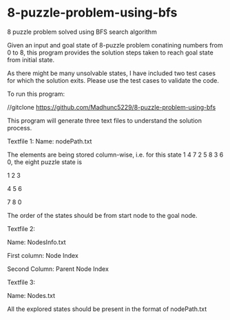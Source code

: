# 8-puzzle-problem-using-bfs
8 puzzle problem solved using BFS search algorithm

Given an input and goal state of 8-puzzle problem conatining numbers from 0 to 8, this program provides the solution steps taken to reach goal state from initial state.

As there might be many unsolvable states, I have included two test cases for which the solution exits. Please use the test cases to validate the code.

To run this program:

//gitclone https://github.com/Madhunc5229/8-puzzle-problem-using-bfs

This program will generate three text files to understand the solution process.

Textfile 1:​
Name: nodePath.txt​

The elements are being stored column-wise, i.e. for this state 1 4 7 2 5 8 3 6 0, the eight puzzle state  is​

1 2 3​

4 5 6​

7 8 0​

The order of the states should be from start node to the goal node.

Textfile 2:​

Name: NodesInfo.txt​

First column: Node Index​

Second Column: Parent Node Index

Textfile 3:​

Name: Nodes.txt​

All the explored states should be present in the format of nodePath.txt
